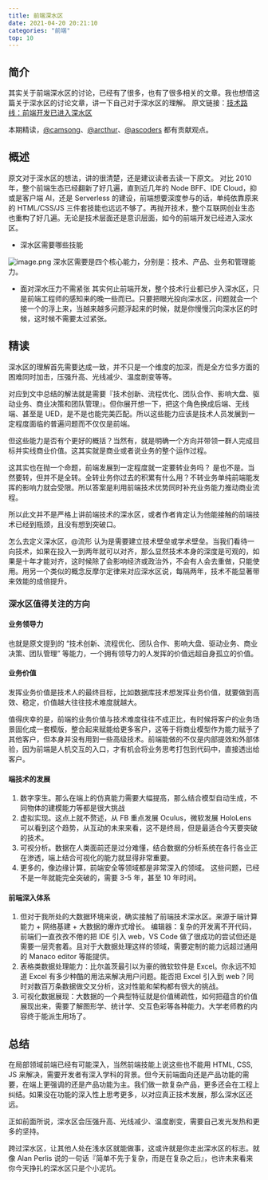 ```yaml
---
title: 前端深水区
date: 2021-04-20 20:21:10
categories: "前端"
top: 10
---
```


## 简介

其实关于前端深水区的讨论，已经有了很多，也有了很多相关的文章。我也想借这篇关于深水区的讨论文章，讲一下自己对于深水区的理解。
原文链接：[技术路线：前端开发已进入深水区](https://www.yuque.com/sxc/front/kvokg4)

本期精读，[@camsong](https://github.com/camsong)、[@arcthur](https://github.com/arcthur)、[@ascoders](https://github.com/ascoders) 都有贡献观点。

## 概述

原文对于深水区的想法，讲的很清楚，还是建议读者去读一下原文。
对比 2010 年，整个前端生态已经翻新了好几遍，直到近几年的 Node BFF、IDE Cloud，抑或是客户端 AI，还是 Serverless 的建设，前端想要深度参与的话，单纯依靠原来的 HTML/CSS/JS 三件套技能也远远不够了。再抛开技术，整个互联网创业生态也重构了好几遍。无论是技术层面还是意识层面，如今的前端开发已经进入深水区。

- 深水区需要哪些技能
<!-- more -->
![image.png](https://img.alicdn.com/tfs/TB1oovQe8r0gK0jSZFnXXbRRXXa-1832-1032.png)
深水区需要是四个核心能力，分别是：技术、产品、业务和管理能力。
- 面对深水压力不需紧张
其实何止前端开发，整个技术行业都已步入深水区，只是前端工程师的感知来的晚一些而已。只要把眼光投向深水区，问题就会一个接一个的浮上来，当越来越多问题浮起来的时候，就是你慢慢沉向深水区的时候，这时候不需要太过紧张。

## 精读

深水区的理解首先需要达成一致，并不只是一个维度的加深，而是全方位多方面的困难同时加击，压强升高、光线减少、温度剧变等等。

对应到文中总结的解法就是需要『技术创新、流程优化、团队合作、影响大盘、驱动业务、商业决策和团队管理』。但你展开想一下，把这个角色换成后端、无线端、甚至是 UED，是不是也能完美匹配。所以这些能力应该是技术人员发展到一定程度面临的普遍问题而不仅仅是前端。

但这些能力是否有个更好的概括？当然有，就是明确一个方向并带领一群人完成目标并实线商业价值。这其实就是商业或者说业务的整个运作过程。

这其实也在抛一个命题，前端发展到一定程度就一定要转业务吗？
是也不是。当然要转，但并不是全转。全转业务你过去的积累有什么用？不转业务单纯前端能发挥的影响力就会受限。所以答案是利用前端技术优势同时补充业务能力推动商业流程。

所以此文并不是严格上讲前端技术的深水区，或者作者肯定认为他能接触的前端技术已经到瓶颈，且没有想到突破口。

怎么去定义深水区，@流形 认为是需要建立技术壁垒或学术壁垒。当我们看待一向技术，如果在投入一到两年就可以对齐，那么显然技术本身的深度是可观的，如果是十年才能对齐，这时候除了会影响经济或政治外，不会有人会去重做，只能使用。用另一个类似的概念反摩尔定律来对应深水区说，每隔两年，技术不能显著带来效能的成倍提升。

### 深水区值得关注的方向

#### 业务领导力

也就是原文提到的 “技术创新、流程优化、团队合作、影响大盘、驱动业务、商业决策、团队管理” 等能力，一个拥有领导力的人发挥的价值远超自身孤立的价值。

#### 业务价值

发挥业务价值是技术人的最终目标，比如数据库技术想发挥业务价值，就要做到高效、稳定，价值越大往往技术难度就越大。

值得庆幸的是，前端的业务价值与技术难度往往不成正比，有时候将客户的业务场景固化成一套模版，整合起来赋能给更多客户，这等于将商业模型作为能力赋予了其他客户，但本身并没有用到一些高级技术。前端能做的不仅是内部提效和外部体验，因为前端是人机交互的入口，才有机会将业务思考打包到代码中，直接透出给客户。

#### 端技术的发展

1. 数字孪生。那么在端上的仿真能力需要大幅提高，那么结合模型自动生成，不同物体的建模能力等都是很大挑战
2. 虚拟实现。这点上就不赘述，从 FB 重点发展 Oculus，微软发展 HoloLens 可以看到这个趋势，从互动的未来来看，这不是终局，但是最适合今天要突破的技术。
3. 可视分析。数据在人类面前还是过分难懂，结合数据的分析系统在各行各业正在渗透，端上结合可视化的能力就显得非常重要。
4. 更多的，像边缘计算，前端安全等领域都是非常深入的领域。
这些问题，已经不是一年就能完全突破的，需要 3-5 年，甚至 10 年时间。

#### 前端深入体系

1. 但对于我所处的大数据环境来说，确实接触了前端技术深水区。来源于端计算能力 + 网络基建 + 大数据的爆炸式增长。
编辑器：复杂的开发离不开代码，前端们一直孜孜不倦的把 IDE 引入 web，VS Code 做了很成功的尝试但还是需要一层壳套着。且对于大数据处理这样的领域，需要定制的能力远超过通用的 Manaco editor 等能提供。
2. 表格类数据处理能力：比尔盖茨最引以为豪的微软软件是 Excel。你永远不知道 Excel 有多少种酷的用法来解决用户问题。能否把 Excel 引入到 web？同时对数百万条数据做交叉分析，这对性能和架构都有很大的挑战。
3. 可视化数据展现：大数据的一个典型特征就是价值稀疏性，如何把蕴含的价值展现出来，需要了解图形学、统计学、交互色彩等各种能力。大学老师教的内容终于能派生用场了。

## 总结

在局部领域前端已经有可能深入，当然前端技能上说这些也不能用 HTML, CSS, JS 来解决，需要开发者有深入学科的背景。但今天前端面向还是产品功能的需要，在端上更强调的还是产品功能为主。我们做一款复杂产品，更多还会在工程上纠结。如果没在功能的深入性上思考更多，以对应真正技术发展，那么深水区还远。

正如前面所说，深水区会压强升高、光线减少、温度剧变，需要自己发光发热和更多的坚持。

跨过深水区，让其他人处在浅水区就能做事，这或许就是你走出深水区的标志。就像 Alan Perlis 说的一句话『简单不先于复杂，而是在复杂之后』，也许未来看来你今天挣扎的深水区只是个小泥坑。

